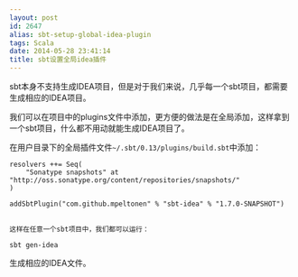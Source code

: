 ```yaml
---
layout: post
id: 2647
alias: sbt-setup-global-idea-plugin
tags: Scala
date: 2014-05-28 23:41:14
title: sbt设置全局idea插件
---
```


sbt本身不支持生成IDEA项目，但是对于我们来说，几乎每一个sbt项目，都需要生成相应的IDEA项目。

我们可以在项目中的plugins文件中添加，更方便的做法是在全局添加，这样拿到一个sbt项目，什么都不用动就能生成IDEA项目了。

在用户目录下的全局插件文件`~/.sbt/0.13/plugins/build.sbt`中添加：

    resolvers ++= Seq(
        "Sonatype snapshots" at "http://oss.sonatype.org/content/repositories/snapshots/"
    )

    addSbtPlugin("com.github.mpeltonen" % "sbt-idea" % "1.7.0-SNAPSHOT")
    

    这样在任意一个sbt项目中，我们都可以运行：

    sbt gen-idea

生成相应的IDEA文件。

